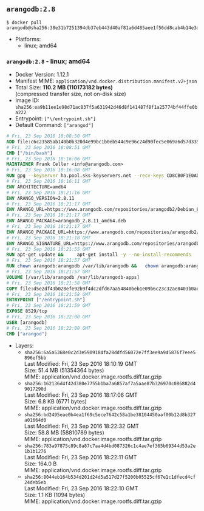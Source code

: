 ## `arangodb:2.8`

```console
$ docker pull arangodb@sha256:38e31b7251394db37eb443d40af81a6d485aee1f56dd8cab4b14e3ddf2f8c76e
```

-	Platforms:
	-	linux; amd64

### `arangodb:2.8` - linux; amd64

-	Docker Version: 1.12.1
-	Manifest MIME: `application/vnd.docker.distribution.manifest.v2+json`
-	Total Size: **110.2 MB (110173182 bytes)**  
	(compressed transfer size, not on-disk size)
-	Image ID: `sha256:ea9b11ee1e98d71ac837f5a631942d46d8f141487f8f1a25774bf44ffe0ba222`
-	Entrypoint: `["\/entrypoint.sh"]`
-	Default Command: `["arangod"]`

```dockerfile
# Fri, 23 Sep 2016 18:08:50 GMT
ADD file:c6c23585ab140b0b320d4e99bc1b0eb544c9e96c24d90fec5e069a6d57d335ca in / 
# Fri, 23 Sep 2016 18:08:51 GMT
CMD ["/bin/bash"]
# Fri, 23 Sep 2016 18:16:06 GMT
MAINTAINER Frank Celler <info@arangodb.com>
# Fri, 23 Sep 2016 18:16:08 GMT
RUN gpg --keyserver ha.pool.sks-keyservers.net --recv-keys CD8CB0F1E0AD5B52E93F41E7EA93F5E56E751E9B
# Fri, 23 Sep 2016 18:16:11 GMT
ENV ARCHITECTURE=amd64
# Fri, 23 Sep 2016 18:21:16 GMT
ENV ARANGO_VERSION=2.8.11
# Fri, 23 Sep 2016 18:21:17 GMT
ENV ARANGO_URL=https://www.arangodb.com/repositories/arangodb2/Debian_8.0
# Fri, 23 Sep 2016 18:21:17 GMT
ENV ARANGO_PACKAGE=arangodb_2.8.11_amd64.deb
# Fri, 23 Sep 2016 18:21:17 GMT
ENV ARANGO_PACKAGE_URL=https://www.arangodb.com/repositories/arangodb2/Debian_8.0/amd64/arangodb_2.8.11_amd64.deb
# Fri, 23 Sep 2016 18:21:18 GMT
ENV ARANGO_SIGNATURE_URL=https://www.arangodb.com/repositories/arangodb2/Debian_8.0/amd64/arangodb_2.8.11_amd64.deb.asc
# Fri, 23 Sep 2016 18:21:55 GMT
RUN apt-get update &&     apt-get install -y --no-install-recommends         libgoogle-perftools4         ca-certificates         pwgen         wget     &&     rm -rf /var/lib/apt/lists/* &&     wget ${ARANGO_SIGNATURE_URL} &&           wget ${ARANGO_PACKAGE_URL} &&             gpg --verify ${ARANGO_PACKAGE}.asc &&     dpkg -i ${ARANGO_PACKAGE} &&     sed -ri         -e 's!127\.0\.0\.1!0.0.0.0!g'         -e 's!^(file\s*=).*!\1 -!'         -e 's!^#\s*uid\s*=.*!uid = arangodb!'         -e 's!^#\s*gid\s*=.*!gid = arangodb!'         /etc/arangodb/arangod.conf     &&     apt-get purge -y --auto-remove ca-certificates wget &&     rm -f ${ARANGO_PACKAGE}*
# Fri, 23 Sep 2016 18:21:57 GMT
RUN chown arangodb:arangodb /var/lib/arangodb &&   chown arangodb:arangodb /var/lib/arangodb-apps
# Fri, 23 Sep 2016 18:21:57 GMT
VOLUME [/var/lib/arangodb /var/lib/arangodb-apps]
# Fri, 23 Sep 2016 18:21:58 GMT
COPY file:d5e2df43b028efe92b9f4dc2dfd67aa54840beb1e09b6c23c32ae8403b0ae7e4 in /entrypoint.sh 
# Fri, 23 Sep 2016 18:21:58 GMT
ENTRYPOINT ["/entrypoint.sh"]
# Fri, 23 Sep 2016 18:21:59 GMT
EXPOSE 8529/tcp
# Fri, 23 Sep 2016 18:22:00 GMT
USER [arangodb]
# Fri, 23 Sep 2016 18:22:00 GMT
CMD ["arangod"]
```

-	Layers:
	-	`sha256:6a5a5368e0c2d3e5909184fa28ddfd56072e7ff3ee9a945876f7eee5896ef5bb`  
		Last Modified: Fri, 23 Sep 2016 18:10:19 GMT  
		Size: 51.4 MB (51354364 bytes)  
		MIME: application/vnd.docker.image.rootfs.diff.tar.gzip
	-	`sha256:162136d4f42d380e7755b1ba7a6857af7a5aae87b326970c086882d49017290d`  
		Last Modified: Fri, 23 Sep 2016 18:17:06 GMT  
		Size: 6.8 KB (6771 bytes)  
		MIME: application/vnd.docker.image.rootfs.diff.tar.gzip
	-	`sha256:bd2495eae0b4ea1f69c5ece7642c58a1be38104450aaf00b12d8b327a01664d0`  
		Last Modified: Fri, 23 Sep 2016 18:22:32 GMT  
		Size: 58.8 MB (58810789 bytes)  
		MIME: application/vnd.docker.image.rootfs.diff.tar.gzip
	-	`sha256:783a97875c89c8a87c7aa4d4bd087326c1c4ae7ef365b69344d53a2e1b1b1276`  
		Last Modified: Fri, 23 Sep 2016 18:22:11 GMT  
		Size: 164.0 B  
		MIME: application/vnd.docker.image.rootfs.diff.tar.gzip
	-	`sha256:8044eb164b534d201d24d5a517d27f5200b05525cf67e1c1dfecd4cf24deb5eb`  
		Last Modified: Fri, 23 Sep 2016 18:22:10 GMT  
		Size: 1.1 KB (1094 bytes)  
		MIME: application/vnd.docker.image.rootfs.diff.tar.gzip
